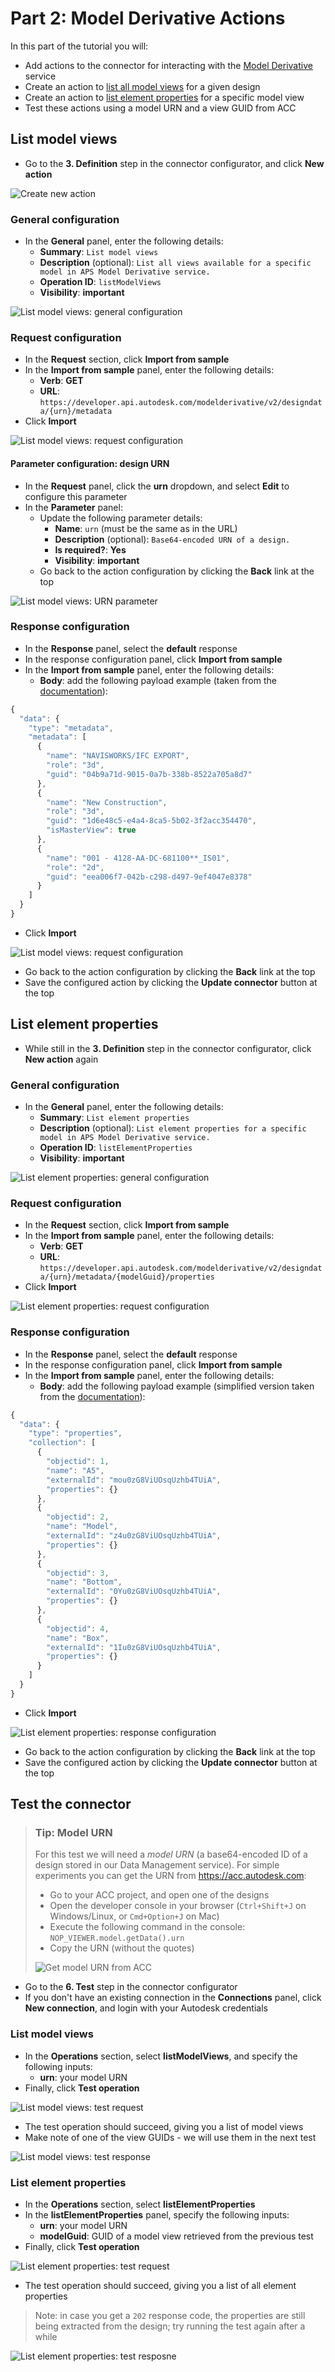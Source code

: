 # Part 2: Model Derivative Actions

In this part of the tutorial you will:

- Add actions to the connector for interacting with the [Model Derivative](https://aps.autodesk.com/en/docs/model-derivative/v2/developers_guide/overview) service
- Create an action to [list all model views](https://aps.autodesk.com/en/docs/model-derivative/v2/reference/http/metadata/urn-metadata-GET/) for a given design
- Create an action to [list element properties](https://aps.autodesk.com/en/docs/model-derivative/v2/reference/http/metadata/urn-metadata-guid-properties-GET/) for a specific model view
- Test these actions using a model URN and a view GUID from ACC

## List model views

- Go to the **3. Definition** step in the connector configurator, and click **New action**

![Create new action](images/new-action.png)

### General configuration

- In the **General** panel, enter the following details:
  - **Summary**: `List model views`
  - **Description** (optional): `List all views available for a specific model in APS Model Derivative service.`
  - **Operation ID**: `listModelViews`
  - **Visibility**: **important**

![List model views: general configuration](images/list-views-general-config.png)

### Request configuration

- In the **Request** section, click **Import from sample**
- In the **Import from sample** panel, enter the following details:
  - **Verb**: **GET**
  - **URL**: `https://developer.api.autodesk.com/modelderivative/v2/designdata/{urn}/metadata`
- Click **Import**

![List model views: request configuration](images/list-views-request-config.png)

#### Parameter configuration: design URN

- In the **Request** panel, click the **urn** dropdown, and select **Edit** to configure this parameter
- In the **Parameter** panel:
  - Update the following parameter details:
    - **Name**: `urn` (must be the same as in the URL)
    - **Description** (optional): `Base64-encoded URN of a design.`
    - **Is required?**: **Yes**
    - **Visibility**: **important**
  - Go back to the action configuration by clicking the **Back** link at the top

![List model views: URN parameter](images/list-views-param-urn.png)

### Response configuration

- In the **Response** panel, select the **default** response
- In the response configuration panel, click **Import from sample**
- In the **Import from sample** panel, enter the following details:
  - **Body**: add the following payload example (taken from the [documentation](https://aps.autodesk.com/en/docs/model-derivative/v2/reference/http/metadata/urn-metadata-GET)):

```js
{
  "data": {
    "type": "metadata",
    "metadata": [
      {
        "name": "NAVISWORKS/IFC EXPORT",
        "role": "3d",
        "guid": "04b9a71d-9015-0a7b-338b-8522a705a8d7"
      },
      {
        "name": "New Construction",
        "role": "3d",
        "guid": "1d6e48c5-e4a4-8ca5-5b02-3f2acc354470",
        "isMasterView": true
      },
      {
        "name": "001 - 4128-AA-DC-681100**_IS01",
        "role": "2d",
        "guid": "eea006f7-042b-c298-d497-9ef4047e8378"
      }
    ]
  }
}
```

- Click **Import**

![List model views: request configuration](images/list-views-response-config.png)

- Go back to the action configuration by clicking the **Back** link at the top
- Save the configured action by clicking the **Update connector** button at the top

## List element properties

- While still in the **3. Definition** step in the connector configurator, click **New action** again

### General configuration

- In the **General** panel, enter the following details:
  - **Summary**: `List element properties`
  - **Description** (optional): `List element properties for a specific model in APS Model Derivative service.`
  - **Operation ID**: `listElementProperties`
  - **Visibility**: **important**

![List element properties: general configuration](images/list-props-general-config.png)

### Request configuration

- In the **Request** section, click **Import from sample**
- In the **Import from sample** panel, enter the following details:
  - **Verb**: **GET**
  - **URL**: `https://developer.api.autodesk.com/modelderivative/v2/designdata/{urn}/metadata/{modelGuid}/properties`
- Click **Import**

![List element properties: request configuration](images/list-props-request-config.png)

### Response configuration

- In the **Response** panel, select the **default** response
- In the response configuration panel, click **Import from sample**
- In the **Import from sample** panel, enter the following details:
  - **Body**: add the following payload example (simplified version taken from the [documentation](https://aps.autodesk.com/en/docs/model-derivative/v2/reference/http/metadata/urn-metadata-guid-properties-GET)):

```js
{
  "data": {
    "type": "properties",
    "collection": [
      {
        "objectid": 1,
        "name": "A5",
        "externalId": "mou0zG8ViUOsqUzhb4TUiA",
        "properties": {}
      },
      {
        "objectid": 2,
        "name": "Model",
        "externalId": "z4u0zG8ViUOsqUzhb4TUiA",
        "properties": {}
      },
      {
        "objectid": 3,
        "name": "Bottom",
        "externalId": "0Yu0zG8ViUOsqUzhb4TUiA",
        "properties": {}
      },
      {
        "objectid": 4,
        "name": "Box",
        "externalId": "1Iu0zG8ViUOsqUzhb4TUiA",
        "properties": {}
      }
    ]
  }
}
```

- Click **Import**

![List element properties: response configuration](images/list-props-response-config.png)

- Go back to the action configuration by clicking the **Back** link at the top
- Save the configured action by clicking the **Update connector** button at the top

## Test the connector

> ### Tip: Model URN
>
> For this test we will need a _model URN_ (a base64-encoded ID of a design stored in our Data Management service). For simple experiments you can get the URN from https://acc.autodesk.com:
>
> - Go to your ACC project, and open one of the designs
> - Open the developer console in your browser (`Ctrl+Shift+J` on Windows/Linux, or `Cmd+Option+J` on Mac)
> - Execute the following command in the console: `NOP_VIEWER.model.getData().urn`
> - Copy the URN (without the quotes)
>
> ![Get model URN from ACC](images/retrieve-model-urn.png)

- Go to the **6. Test** step in the connector configurator
- If you don't have an existing connection in the **Connections** panel, click **New connection**, and login with your Autodesk credentials

### List model views

- In the **Operations** section, select **listModelViews**, and specify the following inputs:
  - **urn**: your model URN
- Finally, click **Test operation**

![List model views: test request](images/list-views-test-request.png)

- The test operation should succeed, giving you a list of model views
- Make note of one of the view GUIDs - we will use them in the next test

![List model views: test response](images/list-views-test-response.png)

### List element properties

- In the **Operations** section, select **listElementProperties**
- In the **listElementProperties** panel, specify the following inputs:
  - **urn**: your model URN
  - **modelGuid**: GUID of a model view retrieved from the previous test
- Finally, click **Test operation**

![List element properties: test request](images/list-props-test-request.png)

- The test operation should succeed, giving you a list of all element properties

> Note: in case you get a `202` response code, the properties are still being extracted from the design; try running the test again after a while

![List element properties: test resposne](images/list-props-test-response.png)